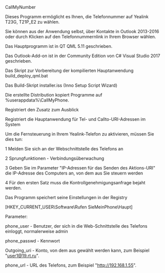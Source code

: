 CallMyNumber

Dieses Programm ermöglicht es Ihnen, die Telefonnummer auf Yealink T23G, T21P_E2 zu wählen.

Sie können aus der Anwendung selbst, über Kontakte in Outlook 2013-2016 oder durch Klicken auf den Telefonnummernlink in Ihrem Browser wählen.

Das Hauptprogramm ist in QT QML 5.11 geschrieben.

Das Outlook-Add-on ist in der Community Edition von C# Visual Studio 2017 geschrieben.

Das Skript zur Vorbereitung der kompilierten Hauptanwendung build_deploy_qml.bat

Das Build-Skript installer.iss (Inno Setup Script Wizard)

Die erstellte Distribution kopiert Programme auf %userappdata%\CallMyPhone.

Registriert den Zusatz zum Ausblick

Registriert die Hauptanwendung für Tel- und Callto-URI-Adressen im System

Um die Fernsteuerung in Ihrem Yealink-Telefon zu aktivieren, müssen Sie dies tun:

1 Melden Sie sich an der Webschnittstelle des Telefons an

2 Sprungfunktionen - Verbindungsüberwachung

3 Geben Sie im Parameter "IP-Adressen für das Senden des Aktions-URI" die IP-Adresse des Computers an, von dem aus Sie steuern werden

4 Für den ersten Satz muss die Kontrollgenehmigungsanfrage bejaht werden.

Das Programm speichert seine Einstellungen in der Registry

[HKEY_CURRENT_USER\Software\Rufen SieMeinPhone\Haupt]

Parameter:

phone_user - Benutzer, der sich in die Web-Schnittstelle des Telefons einloggt, normalerweise admin

phone_passwd - Kennwort

Outgoing_uri - Konto, von dem aus gewählt werden kann, zum Beispiel "user1@19.rt.ru".

phone_url - URL des Telefons, zum Beispiel "http://192.168.1.55".
